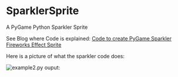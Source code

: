 # SparklerSprite

A PyGame Python Sparkler Sprite

See Blog where Code is explained: [Code to create PyGame Sparkler Fireworks Effect Sprite](https://gjenkinsedu.com/post/pygame_sparkler_0009/)

Here is a picture of what the sparkler code does:

![example2.py ouput:](https://gjenkinsedu.com/post/pygame_sparkler_0009/SparklerExample2.gif)
